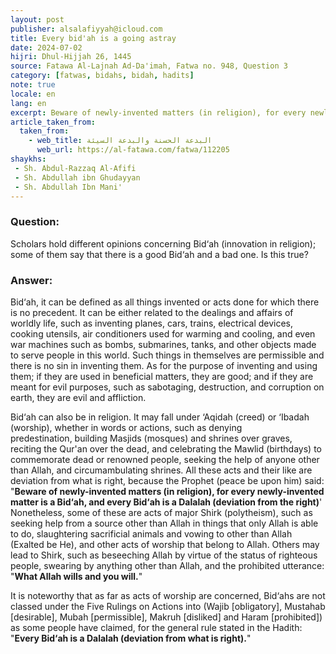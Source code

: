 ```yaml
---
layout: post
publisher: alsalafiyyah@icloud.com
title: Every bid'ah is a going astray
date: 2024-07-02
hijri: Dhul-Hijjah 26, 1445
source: Fatawa Al-Lajnah Ad-Da'imah, Fatwa no. 948, Question 3
category: [fatwas, bidahs, bidah, hadits]
note: true
locale: en
lang: en
excerpt: Beware of newly-invented matters (in religion), for every newly-invented matter is a Bid‘ah, and every Bid‘ah is a Dalalah.
article_taken_from: 
  taken_from:
    - web_title: البدعة الحسنة والبدعة السيئة
      web_url: https://al-fatawa.com/fatwa/112205
shaykhs: 
 - Sh. Abdul-Razzaq Al-Afifi
 - Sh. Abdullah ibn Ghudayyan
 - Sh. Abdullah Ibn Mani'
---
```


### Question: 
Scholars hold different opinions concerning Bid‘ah (innovation in religion); some of them say that there is a good Bid‘ah and a bad one. Is this true?

### Answer: 
Bid‘ah, it can be defined as all things invented or acts done for which there is no precedent. It can be either related to the dealings and affairs of worldly life, such as inventing planes, cars, trains, electrical devices, cooking utensils, air conditioners used for warming and cooling, and even war machines such as bombs, submarines, tanks, and other objects made to serve people in this world. Such things in themselves are permissible and there is no sin in inventing them. As for the purpose of inventing and using them; if they are used in beneficial matters, they are good; and if they are meant for evil purposes, such as sabotaging, destruction, and corruption on earth, they are evil and affliction.

Bid‘ah can also be in religion. It may fall under ‘Aqidah (creed) or ‘Ibadah (worship), whether in words or actions, such as denying predestination, building Masjids (mosques) and shrines over graves, reciting the Qur'an over the dead, and celebrating the Mawlid (birthdays) to commemorate dead or renowned people, seeking the help of anyone other than Allah, and circumambulating shrines. All these acts and their like are deviation from what is right, because the Prophet (peace be upon him) said: "**Beware of newly-invented matters (in religion), for every newly-invented matter is a Bid‘ah, and every Bid‘ah is a Dalalah (deviation from the right)**' Nonetheless, some of these are acts of major Shirk (polytheism), such as seeking help from a source other than Allah in things that only Allah is able to do, slaughtering sacrificial animals and vowing to other than Allah (Exalted be He), and other acts of worship that belong to Allah. Others may lead to Shirk, such as beseeching Allah by virtue of the status of righteous people, swearing by anything other than Allah, and the prohibited utterance: "**What Allah wills and you will.**" 

It is noteworthy that as far as acts of worship are concerned, Bid‘ahs are not classed under the Five Rulings on Actions into (Wajib [obligatory], Mustahab [desirable], Mubah [permissible], Makruh [disliked] and Haram [prohibited]) as some people have claimed, for the general rule stated in the Hadith: "**Every Bid‘ah is a Dalalah (deviation from what is right).**"

